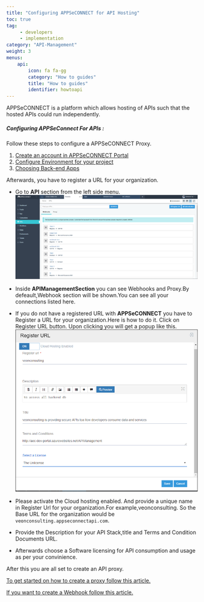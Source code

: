 ```yaml
---
title: "Configuring APPSeCONNECT for API Hosting"
toc: true
tag: 
     - developers
     - implementation
category: "API-Management"
weight: 3
menus: 
    api:
        icon: fa fa-gg
        category: "How to guides"
        title: "How to guides" 
        identifier: howtoapi 
---
```

APPSeCONNECT is a platform which allows hosting of APIs such that the hosted APIs could run independently.

##### Configuring APPSeConnect For APIs : 

Follow these steps to configure a APPSeCONNECT Proxy.

1. [Create an account in APPSeCONNECT Portal](https://www.appseconnect.com/free-trial/)
2. [Configure Environment for your project](/deployment/Deployment-Configuration/)
3. [Choosing Back-end Apps](/getting-started/)

Afterwards, you have to register a URL for your organization.

* Go to **API** section from the left side menu.
![Webhook Introduction](/staticfiles/api-management/media/Webhook-Introduction.png)
*  Inside **APIManagementSection** you can see Webhooks and Proxy.By defeault,Webhook section will be
  shown.You can see all your connections listed here.
* If you do not have a registered URL with **APPSeCONNECT** you have to Register a URL for your organization.Here is how to do it.
   Click on Register URL button. Upon clicking you will get a  popup like this.
![Register Url Org](/staticfiles/api-management/media/register-url-org.png)

* Please activate the Cloud hosting enabled. And provide a unique name in Register Url for your organization.For example,veonconsulting.
  So the Base URL for the organization would be `veonconsulting.appseconnectapi.com`.
* Provide the Description for your API Stack,title and Terms and Condition Documents URL.
* Afterwards choose a Software licensing for API consumption and usage as per your convinience.

After this you are all set to create an API proxy. 

[To get started on how to create a proxy follow this article.](/api-management/steps-to-create-proxy-endpoint)

[If you want to create a Webhook follow this article.](/api-management/steps-to-create-webhook-endpoint)